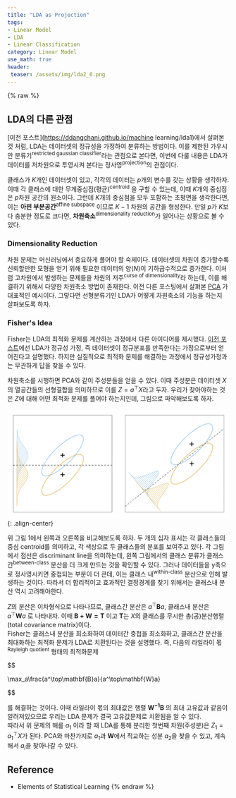 ```yaml
---
title: "LDA as Projection"
tags:
- Linear Model
- LDA
- Linear Classification
category: Linear Model
use_math: true
header: 
 teaser: /assets/img/lda2_0.png
---
```

{% raw %}
## LDA의 다른 관점

[이전 포스트](https://ddangchani.github.io/machine learning/lda1)에서 살펴본 것 처럼, LDA는 데이터셋의 정규성을 가정하여 분류하는 방법이다. 이를 제한된 가우시안 분류기<sup>restricted gaussian classifier</sup>라는 관점으로 본다면, 이번에 다룰 내용은 LDA가 데이터를 저차원으로 투영시켜 본다는 정사영<sup>projection</sup>의 관점이다.   

클래스가 $K$개인 데이터셋이 있고, 각각의 데이터는 $p$개의 변수를 갖는 상황을 생각하자. 이때 각 클래스에 대한 무게중심점(평균)<sup>centroid</sup> 을 구할 수 있는데, 이때 $K$개의 중심점은 $p$차원 공간의 원소이다. 그런데 $K$개의 중심점을 모두 포함하는 초평면을 생각한다면, 이는 **아핀 부분공간**<sup>affine subspace</sup> 이므로  $K-1$ 차원의 공간을 형성한다. 만일 $p$가 $K$보다 충분한 정도로 크다면, **차원축소**<sup>dimensionality reduction</sup>가 일어나는 상황으로 볼 수 있다.

### Dimensionality Reduction
차원 문제는 머신러닝에서 중요하게 풀어야 할 숙제이다. 데이터셋의 차원이 증가할수록 신뢰할만한 모형을 얻기 위해 필요한 데이터의 양($N$)이 기하급수적으로 증가한다. 이처럼 고차원에서 발생하는 문제들을 차원의 저주<sup>curse of dimensionality</sup>라 하는데, 이를 해결하기 위해서 다양한 차원축소 방법이 존재한다. 이전 다른 포스팅에서 살펴본 [PCA](https://ddangchani.github.io/machine%20learning/kernelpca) 가 대표적인 예시이다. 그렇다면 선형분류기인 LDA가 어떻게 차원축소의 기능을 하는지 살펴보도록 하자.   

### Fisher's Idea
Fisher는 LDA의 최적화 문제를 계산하는 과정에서 다른 아이디어를 제시했다. [이전 포스트](https://ddangchani.github.io/linear%20model/lda1/)에선 LDA가 정규성 가정, 즉 데이터셋이 정규분포를 만족한다는 가정으로부터 얻어진다고 설명했다. 하지만 실질적으로 최적화 문제를 해결하는 과정에서 정규성가정과는 무관하게 답을 찾을 수 있다.   

차원축소를 시행하면 PCA와 같이 주성분들을 얻을 수 있다. 이때 주성분은 데이터셋 $X$의 열공간들의 선형결합을 의미하므로 이를 $Z=a^\top X$라고 두자. 우리가 찾아야하는 것은 $Z$에 대해 어떤 최적화 문제를 풀어야 하는지인데, 그림으로 파악해보도록 하자.

![그림 1](/assets/img/lda2_0.png){: .align-center}

위 그림 1에서 왼쪽과 오른쪽을 비교해보도록 하자. 두 개의 십자 표시는 각 클래스들의 중심 centroid를 의미하고, 각 색상으로 두 클래스들의 분포를 보여주고 있다. 각 그림에서 점선은 discriminant line을 의미하는데, 왼쪽 그림에서의 클래스 분류가 클래스 간<sup>between-class</sup> 분산을 더 크게 만드는 것을 확인할 수 있다. 그러나 데이터들을 y축으로 정사영시키면 중첩되는 부분이 더 큰데, 이는 클래스 내<sup>within-class</sup> 분산으로 인해 발생하는 것이다. 따라서 더 합리적이고 효과적인 결정경계를 찾기 위해서는 클래스내 분산 역시 고려해야한다.   

$Z$의 분산은 이차형식으로 나타나므로, 클래스간 분산은 $a^\top\mathbf{B}a$, 클래스내 분산은 $a^\top\mathbf{W}a$ 로 나타내자. 이때 $\mathbf{B+W=T}$ 이고 $\mathbf{T}$는 $X$의 클래스를 무시한 총(공)분산행렬(total covariance matrix)이다.   
Fisher는 클래스내 분산을 최소화하여 데이터간 중첩을 최소화하고, 클래스간 분산을 최대화하는 최적화 문제가 LDA로 치환된다는 것을 설명했다. 즉, 다음의 라일라이 몫<sup>Rayleigh quotient</sup> 형태의 최적화문제  

$$

\max_a\frac{a^\top\mathbf{B}a}{a^\top\mathbf{W}a}

$$

를 해결하는 것이다. 이때 라일라이 몫의 최대값은 행렬 $\mathbf{W^{-1}B}$ 의 최대 고유값과 같음이 알려져있으므로 우리는 LDA 문제가 결국 고유값문제로 치환됨을 알 수 있다.   
따라서 위 문제의 해를 $a_1$ 이라 할 때 LDA를 통해 분리한 첫번째 차원(주성분)은 $Z_1=a_1^\top X$가 된다. PCA와 마찬가지로 $a_1$과 $\mathbf{W}$에서 직교하는 성분 $a_2$을 찾을 수 있고, 계속해서 $a_l$을 찾아나갈 수 있다.    

## Reference
 - Elements of Statistical Learning
{% endraw %}